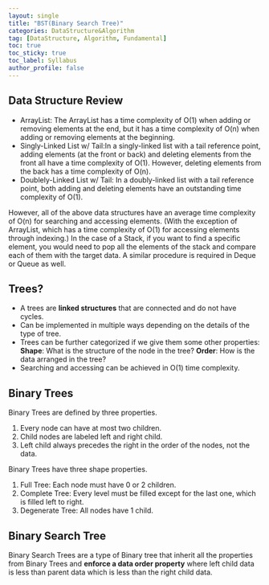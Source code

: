 ```yaml
---
layout: single
title: "BST(Binary Search Tree)"
categories: DataStructure&Algorithm
tag: [DataStructure, Algorithm, Fundamental]
toc: true
toc_sticky: true
toc_label: Syllabus
author_profile: false
---
```


## Data Structure Review

- ArrayList: The ArrayList has a time complexity of O(1) when adding or removing elements at the end, but it has a time complexity of O(n) when adding or removing elements at the beginning.
- Singly-Linked List w/ Tail:In a singly-linked list with a tail reference point, adding elements (at the front or back) and deleting elements from the front all have a time complexity of O(1). However, deleting elements from the back has a time complexity of O(n).
- Doublely-Linked List w/ Tail: In a doubly-linked list with a tail reference point, both adding and deleting elements have an outstanding time complexity of O(1).


However, all of the above data structures have an average time complexity of O(n) for searching and accessing elements. (With the exception of ArrayList, which has a time complexity of O(1) for accessing elements through indexing.)
In the case of a Stack, if you want to find a specific element, you would need to pop all the elements of the stack and compare each of them with the target data. A similar procedure is required in Deque or Queue as well.


## Trees?

- A trees are **linked structures** that are connected and do not have cycles.
- Can be implemented in multiple ways depending on the details of the type of tree.
- Trees can be further categorized if we give them some other properties:
    **Shape**: What is the structure of the node in the tree?
    **Order**: How is the data arranged in the tree?
- Searching and accessing can be achieved in O(1) time complexity. 

## Binary Trees

Binary Trees are defined by three properties.
1. Every node can have at most two children.
2. Child nodes are labeled left and right child.
3. Left child always precedes the right in the order of the nodes, not the data.

Binary Trees have three shape properties.
1. Full Tree: Each node must have 0 or 2 children.
2. Complete Tree: Every level must be filled except for the last one, which is filled left to right.
3. Degenerate Tree: All nodes have 1 child.

## Binary Search Tree

Binary Search Trees are a type of Binary tree that inherit all the properties from Binary Trees and **enforce a data order property** where left child data is less than parent data which is less than the right child data.